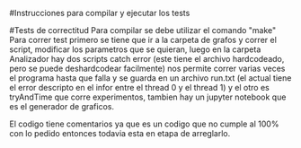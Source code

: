 #Instrucciones para compilar y ejecutar los tests

#Tests de correctitud
Para compilar se debe utilizar el comando "make"
Para correr test primero se tiene que ir a la carpeta de grafos y correr el script, modificar los parametros que se quieran, luego en la carpeta Analizador hay dos scripts catch error (este tiene el archivo hardcodeado, pero se puede deshardcodear facilmente) nos permite correr varias veces el programa hasta que falla y se guarda en un archivo run.txt (el actual tiene el error descripto en el infor entre el thread 0 y el thread 1) y el otro es tryAndTime que corre experimentos, tambien hay un jupyter notebook que es el generador de graficos.

El codigo tiene comentarios ya que es un codigo que no cumple al 100% con lo pedido entonces todavia esta en etapa de arreglarlo.

